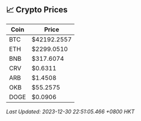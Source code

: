 ## 📈 Crypto Prices

| Coin | Price |
| ---- | ----- |
| BTC | $42192.2557 |
| ETH | $2299.0510 |
| BNB | $317.6074 |
| CRV | $0.6311 |
| ARB | $1.4508 |
| OKB | $55.2575 |
| DOGE | $0.0906 |

_Last Updated: 2023-12-30 22:51:05.466 +0800 HKT_